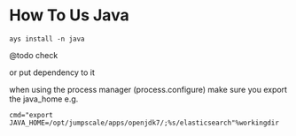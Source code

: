 How To Us Java
==============

```shell
ays install -n java
```

@todo check

or put dependency to it

when using the process manager (process.configure) make sure you export
the java\_home e.g.

```shell
cmd="export JAVA_HOME=/opt/jumpscale/apps/openjdk7/;%s/elasticsearch"%workingdir
```
